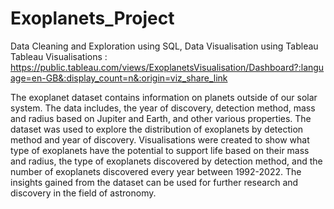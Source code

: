 # Exoplanets_Project
Data Cleaning and Exploration using SQL, Data Visualisation using Tableau
Tableau Visualisations : https://public.tableau.com/views/ExoplanetsVisualisation/Dashboard?:language=en-GB&:display_count=n&:origin=viz_share_link

The exoplanet dataset contains information on planets outside of our solar system. The data includes, the year of discovery, detection method, mass and radius based on Jupiter and Earth, and other various properties. The dataset was used to explore the distribution of exoplanets by detection method and year of discovery. Visualisations were created to show what type of exoplanets have the potential to support life based on their mass and radius, the type of exoplanets discovered by detection method, and the number of exoplanets discovered every year between 1992-2022. The insights gained from the dataset can be used for further research and discovery in the field of astronomy.
